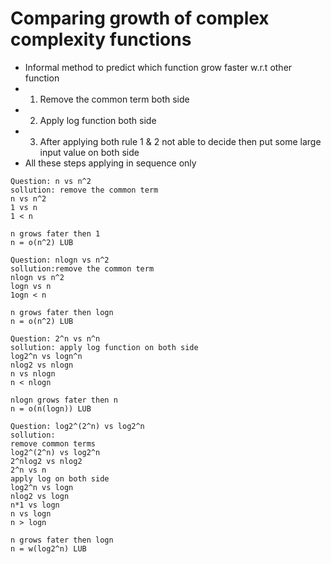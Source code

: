 # Comparing growth of complex complexity functions
* Informal method to predict which function grow faster w.r.t other function
* 1) Remove the common term both side
* 2) Apply log function both side
* 3) After applying both rule 1 & 2 not able to decide then put some large input value on both side
* All these steps applying in sequence only
```
Question: n vs n^2
sollution: remove the common term
n vs n^2
1 vs n
1 < n

n grows fater then 1
n = o(n^2) LUB
```
```
Question: nlogn vs n^2
sollution:remove the common term
nlogn vs n^2
logn vs n
1ogn < n

n grows fater then logn
n = o(n^2) LUB
```
```
Question: 2^n vs n^n
sollution: apply log function on both side 
log2^n vs logn^n
nlog2 vs nlogn
n vs nlogn
n < nlogn

nlogn grows fater then n
n = o(n(logn)) LUB
```
```
Question: log2^(2^n) vs log2^n
sollution:
remove common terms
log2^(2^n) vs log2^n
2^nlog2 vs nlog2
2^n vs n
apply log on both side
log2^n vs logn
nlog2 vs logn
n*1 vs logn
n vs logn
n > logn

n grows fater then logn
n = w(log2^n) LUB
```
